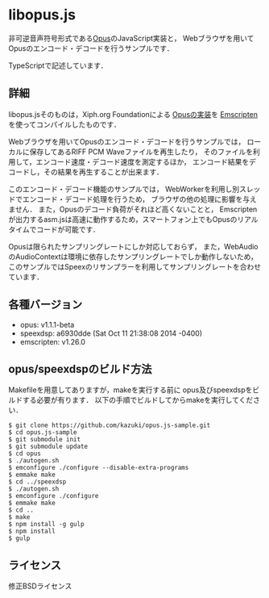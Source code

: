 libopus.js
==========

非可逆音声符号形式である[Opus](http://opus-codec.org/)のJavaScript実装と，
Webブラウザを用いてOpusのエンコード・デコードを行うサンプルです．

TypeScriptで記述しています．


詳細
----

libopus.jsそのものは，Xiph.org Foundationによる
[Opusの実装](http://git.xiph.org/?p=opus.git)を
[Emscripten](http://emscripten.org/)を使ってコンパイルしたものです．

Webブラウザを用いてOpusのエンコード・デコードを行うサンプルでは，
ローカルに保存してあるRIFF PCM Waveファイルを再生したり，
そのファイルを利用して，エンコード速度・デコード速度を測定するほか，
エンコード結果をデコードし，その結果を再生することが出来ます．

このエンコード・デコード機能のサンプルでは，
WebWorkerを利用し別スレッドでエンコード・デコード処理を行うため，
ブラウザの他の処理に影響を与えません．
また，Opusのデコード負荷がそれほど高くないことと，
Emscriptenが出力するasm.jsは高速に動作するため，スマートフォン上でもOpusのリアルタイムでコードが可能です．

Opusは限られたサンプリングレートにしか対応しておらず，
また，WebAudioのAudioContextは環境に依存したサンプリングレートでしか動作しないため，
このサンプルではSpeexのリサンプラーを利用してサンプリングレートを合わせています．


各種バージョン
--------------

* opus: v1.1.1-beta
* speexdsp: a6930dde (Sat Oct 11 21:38:08 2014 -0400)
* emscripten: v1.26.0

opus/speexdspのビルド方法
-------------------------

Makefileを用意してありますが，makeを実行する前に
opus及びspeexdspをビルドする必要が有ります．
以下の手順でビルドしてからmakeを実行してください．

    $ git clone https://github.com/kazuki/opus.js-sample.git
    $ cd opus.js-sample
    $ git submodule init
    $ git submodule update
    $ cd opus
    $ ./autogen.sh
    $ emconfigure ./configure --disable-extra-programs
    $ emmake make
    $ cd ../speexdsp
    $ ./autogen.sh
    $ emconfigure ./configure
    $ emmake make
    $ cd ..
    $ make
    $ npm install -g gulp
    $ npm install
    $ gulp

ライセンス
----------

修正BSDライセンス
